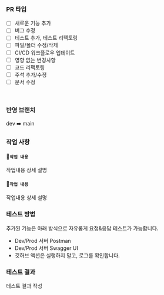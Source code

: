 ### PR 타입
- [ ] 새로운 기능 추가
- [ ] 버그 수정
- [ ] 테스트 추가, 테스트 리팩토링
- [ ] 파일/폴더 수정/삭제
- [ ] CI/CD 워크플로우 업데이트
- [ ] 영향 없는 변경사항
- [ ] 코드 리팩토링
- [ ] 주석 추가/수정
- [ ] 문서 수정
<br>

### 반영 브랜치
dev ➡️ main
<br>

### 작업 사항
#### 📝`작업 내용`
작업내용 상세 설명
#### 📝`작업 내용`
작업내용 상세 설명
<br>

### 테스트 방법
추가된 기능은 아래 방식으로 자유롭게 요청&응답 테스트가 가능합니다.
- Dev/Prod 서버 Postman
- Dev/Prod 서버 Swagger UI
- 깃허브 액션은 실행하지 말고, 로그를 확인합니다.

### 테스트 결과
테스트 결과 작성